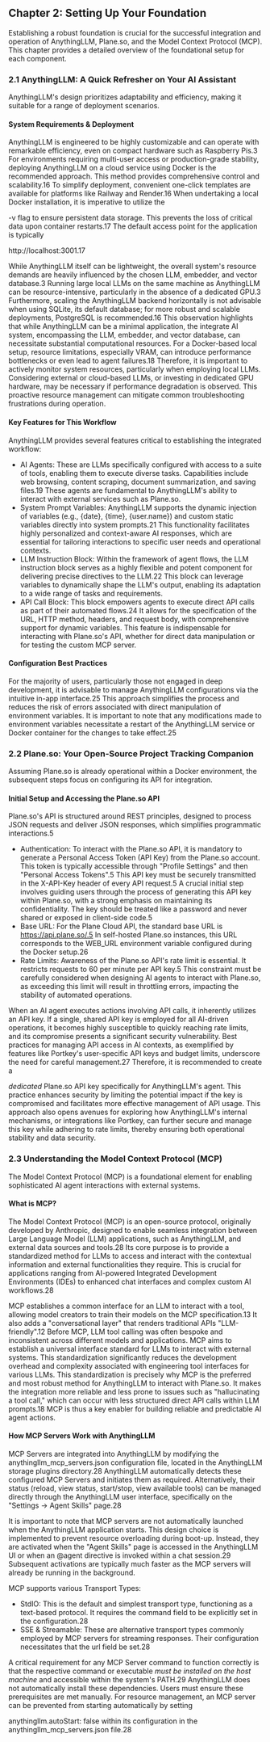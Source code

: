 
## Chapter 2: Setting Up Your Foundation

Establishing a robust foundation is crucial for the successful integration and operation of AnythingLLM, Plane.so, and the Model Context Protocol (MCP). This chapter provides a detailed overview of the foundational setup for each component.

### 2.1 AnythingLLM: A Quick Refresher on Your AI Assistant

AnythingLLM's design prioritizes adaptability and efficiency, making it suitable for a range of deployment scenarios.

#### System Requirements & Deployment

AnythingLLM is engineered to be highly customizable and can operate with remarkable efficiency, even on compact hardware such as Raspberry Pis.3 For environments requiring multi-user access or production-grade stability, deploying AnythingLLM on a cloud service using Docker is the recommended approach. This method provides comprehensive control and scalability.16 To simplify deployment, convenient one-click templates are available for platforms like Railway and Render.16 When undertaking a local Docker installation, it is imperative to utilize the

-v flag to ensure persistent data storage. This prevents the loss of critical data upon container restarts.17 The default access point for the application is typically

http://localhost:3001.17

While AnythingLLM itself can be lightweight, the overall system's resource demands are heavily influenced by the chosen LLM, embedder, and vector database.3 Running large local LLMs on the same machine as AnythingLLM can be resource-intensive, particularly in the absence of a dedicated GPU.3 Furthermore, scaling the AnythingLLM backend horizontally is not advisable when using SQLite, its default database; for more robust and scalable deployments, PostgreSQL is recommended.16 This observation highlights that while AnythingLLM can be a minimal application, the integrate AI system, encompassing the LLM, embedder, and vector database, can necessitate substantial computational resources. For a Docker-based local setup, resource limitations, especially VRAM, can introduce performance bottlenecks or even lead to agent failures.18 Therefore, it is important to actively monitor system resources, particularly when employing local LLMs. Considering external or cloud-based LLMs, or investing in dedicated GPU hardware, may be necessary if performance degradation is observed. This proactive resource management can mitigate common troubleshooting frustrations during operation.

#### Key Features for This Workflow

AnythingLLM provides several features critical to establishing the integrated workflow:

*   AI Agents: These are LLMs specifically configured with access to a suite of tools, enabling them to execute diverse tasks. Capabilities include web browsing, content scraping, document summarization, and saving files.19 These agents are fundamental to AnythingLLM's ability to interact with external services such as Plane.so.
*   System Prompt Variables: AnythingLLM supports the dynamic injection of variables (e.g., {date}, {time}, {user.name}) and custom static variables directly into system prompts.21 This functionality facilitates highly personalized and context-aware AI responses, which are essential for tailoring interactions to specific user needs and operational contexts.
*   LLM Instruction Block: Within the framework of agent flows, the LLM instruction block serves as a highly flexible and potent component for delivering precise directives to the LLM.22 This block can leverage variables to dynamically shape the LLM's output, enabling its adaptation to a wide range of tasks and requirements.
*   API Call Block: This block empowers agents to execute direct API calls as part of their automated flows.24 It allows for the specification of the URL, HTTP method, headers, and request body, with comprehensive support for dynamic variables. This feature is indispensable for interacting with Plane.so's API, whether for direct data manipulation or for testing the custom MCP server.

#### Configuration Best Practices

For the majority of users, particularly those not engaged in deep development, it is advisable to manage AnythingLLM configurations via the intuitive in-app interface.25 This approach simplifies the process and reduces the risk of errors associated with direct manipulation of environment variables. It is important to note that any modifications made to environment variables necessitate a restart of the AnythingLLM service or Docker container for the changes to take effect.25

### 2.2 Plane.so: Your Open-Source Project Tracking Companion

Assuming Plane.so is already operational within a Docker environment, the subsequent steps focus on configuring its API for integration.

#### Initial Setup and Accessing the Plane.so API

Plane.so's API is structured around REST principles, designed to process JSON requests and deliver JSON responses, which simplifies programmatic interactions.5

*   Authentication: To interact with the Plane.so API, it is mandatory to generate a Personal Access Token (API Key) from the Plane.so account. This token is typically accessible through "Profile Settings" and then "Personal Access Tokens".5 This API key must be securely transmitted in the
X-API-Key header of every API request.5 A crucial initial step involves guiding users through the process of generating this API key within Plane.so, with a strong emphasis on maintaining its confidentiality. The key should be treated like a password and never shared or exposed in client-side code.5
*   Base URL: For the Plane Cloud API, the standard base URL is https://api.plane.so/.5 In self-hosted Plane.so instances, this URL corresponds to the
WEB\_URL environment variable configured during the Docker setup.26
*   Rate Limits: Awareness of the Plane.so API's rate limit is essential. It restricts requests to 60 per minute per API key.5 This constraint must be carefully considered when designing AI agents to interact with Plane.so, as exceeding this limit will result in throttling errors, impacting the stability of automated operations.

When an AI agent executes actions involving API calls, it inherently utilizes an API key. If a single, shared API key is employed for all AI-driven operations, it becomes highly susceptible to quickly reaching rate limits, and its compromise presents a significant security vulnerability. Best practices for managing API access in AI contexts, as exemplified by features like Portkey's user-specific API keys and budget limits, underscore the need for careful management.27 Therefore, it is recommended to create a

*dedicated* Plane.so API key specifically for AnythingLLM's agent. This practice enhances security by limiting the potential impact if the key is compromised and facilitates more effective management of API usage. This approach also opens avenues for exploring how AnythingLLM's internal mechanisms, or integrations like Portkey, can further secure and manage this key while adhering to rate limits, thereby ensuring both operational stability and data security.

### 2.3 Understanding the Model Context Protocol (MCP)

The Model Context Protocol (MCP) is a foundational element for enabling sophisticated AI agent interactions with external systems.

#### What is MCP?

The Model Context Protocol (MCP) is an open-source protocol, originally developed by Anthropic, designed to enable seamless integration between Large Language Model (LLM) applications, such as AnythingLLM, and external data sources and tools.28 Its core purpose is to provide a standardized method for LLMs to access and interact with the contextual information and external functionalities they require. This is crucial for applications ranging from AI-powered Integrated Development Environments (IDEs) to enhanced chat interfaces and complex custom AI workflows.28

MCP establishes a common interface for an LLM to interact with a tool, allowing model creators to train their models on the MCP specification.13 It also adds a "conversational layer" that renders traditional APIs "LLM-friendly".12 Before MCP, LLM tool calling was often bespoke and inconsistent across different models and applications. MCP aims to establish a universal interface standard for LLMs to interact with external systems. This standardization significantly reduces the development overhead and complexity associated with engineering tool interfaces for various LLMs. This standardization is precisely why MCP is the preferred and most robust method for AnythingLLM to interact with Plane.so. It makes the integration more reliable and less prone to issues such as "hallucinating a tool call," which can occur with less structured direct API calls within LLM prompts.18 MCP is thus a key enabler for building reliable and predictable AI agent actions.

#### How MCP Servers Work with AnythingLLM

MCP Servers are integrated into AnythingLLM by modifying the anythingllm\_mcp\_servers.json configuration file, located in the AnythingLLM storage plugins directory.28 AnythingLLM automatically detects these configured MCP Servers and initiates them as required. Alternatively, their status (reload, view status, start/stop, view available tools) can be managed directly through the AnythingLLM user interface, specifically on the "Settings -> Agent Skills" page.28

It is important to note that MCP servers are not automatically launched when the AnythingLLM application starts. This design choice is implemented to prevent resource overloading during boot-up. Instead, they are activated when the "Agent Skills" page is accessed in the AnythingLLM UI or when an @agent directive is invoked within a chat session.29 Subsequent activations are typically much faster as the MCP servers will already be running in the background.

MCP supports various Transport Types:

*   StdIO: This is the default and simplest transport type, functioning as a text-based protocol. It requires the command field to be explicitly set in the configuration.28
*   SSE & Streamable: These are alternative transport types commonly employed by MCP servers for streaming responses. Their configuration necessitates that the url field be set.28

A critical requirement for any MCP Server command to function correctly is that the respective command or executable *must be installed on the host machine* and accessible within the system's PATH.29 AnythingLLM does not automatically install these dependencies. Users must ensure these prerequisites are met manually. For resource management, an MCP server can be prevented from starting automatically by setting

anythingllm.autoStart: false within its configuration in the anythingllm\_mcp\_servers.json file.28
